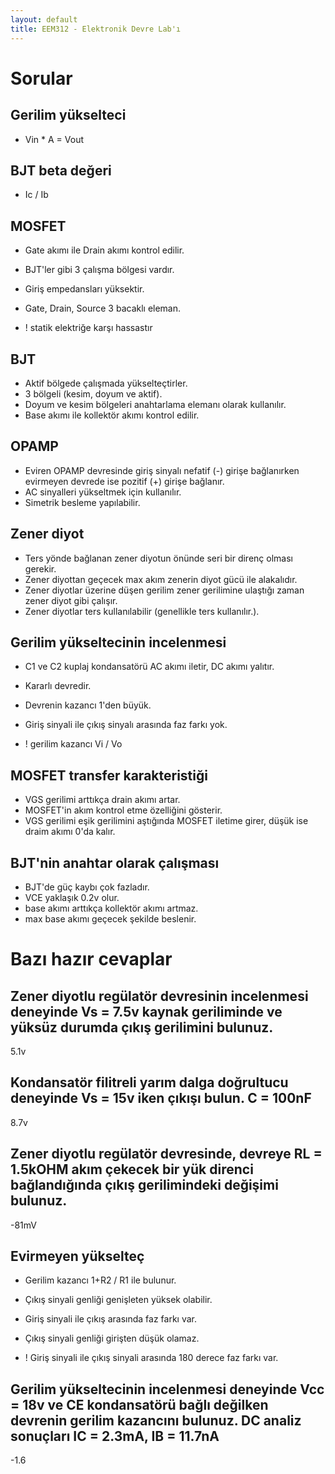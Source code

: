 ```yaml
---
layout: default
title: EEM312 - Elektronik Devre Lab'ı 
---
```

# Sorular
## Gerilim yükselteci
- Vin * A = Vout

## BJT beta değeri
- Ic / Ib

## MOSFET
- Gate akımı ile Drain akımı kontrol edilir.
- BJT'ler gibi 3 çalışma bölgesi vardır.
- Giriş empedansları yüksektir.
- Gate, Drain, Source 3 bacaklı eleman.

- ! statik elektriğe karşı hassastır

## BJT
- Aktif bölgede çalışmada yükselteçtirler.
- 3 bölgeli (kesim, doyum ve aktif).
- Doyum ve kesim bölgeleri anahtarlama elemanı olarak kullanılır.
- Base akımı ile kollektör akımı kontrol edilir.

## OPAMP
- Eviren OPAMP devresinde giriş sinyalı nefatif (-) girişe bağlanırken evirmeyen devrede ise pozitif (+) girişe bağlanır.
- AC sinyalleri yükseltmek için kullanılır.
- Simetrik besleme yapılabilir.

## Zener diyot
- Ters yönde bağlanan zener diyotun önünde seri bir direnç olması gerekir.
- Zener diyottan geçecek max akım zenerin diyot gücü ile alakalıdır.
- Zener diyotlar üzerine düşen gerilim zener gerilimine ulaştığı zaman zener diyot gibi çalışır.
- Zener diyotlar ters kullanılabilir (genellikle ters kullanılır.).

## Gerilim yükseltecinin incelenmesi
- C1 ve C2 kuplaj kondansatörü AC akımı iletir, DC akımı yalıtır.
- Kararlı devredir.
- Devrenin kazancı 1'den büyük.
- Giriş sinyali ile çıkış sinyalı arasında faz farkı yok.

- ! gerilim kazancı Vi / Vo

## MOSFET transfer karakteristiği
- VGS gerilimi arttıkça drain akımı artar.
- MOSFET'in akım kontrol etme özelliğini gösterir.
- VGS gerilimi eşik gerilimini aştığında MOSFET iletime girer, düşük ise draim akımı 0'da kalır.

## BJT'nin anahtar olarak çalışması
- BJT'de güç kaybı çok fazladır.
- VCE yaklaşık 0.2v olur.
- base akımı arttıkça kollektör akımı artmaz.
- max base akımı geçecek şekilde beslenir.

# Bazı hazır cevaplar
## Zener diyotlu regülatör devresinin incelenmesi deneyinde Vs = 7.5v kaynak geriliminde ve yüksüz durumda çıkış gerilimini bulunuz.
5.1v

## Kondansatör filitreli yarım dalga doğrultucu deneyinde Vs = 15v iken çıkışı bulun. C = 100nF
8.7v

## Zener diyotlu regülatör devresinde, devreye RL = 1.5kOHM akım çekecek bir yük direnci bağlandığında çıkış gerilimindeki değişimi bulunuz.
-81mV

## Evirmeyen yükselteç
- Gerilim kazancı 1+R2 / R1 ile bulunur.
- Çıkış sinyali genliği genişleten yüksek olabilir.
- Giriş sinyali ile çıkış arasında faz farkı var.
- Çıkış sinyali genliği girişten düşük olamaz.

- ! Giriş sinyali ile çıkış sinyali arasında 180 derece faz farkı var.

## Gerilim yükseltecinin incelenmesi deneyinde Vcc = 18v ve CE kondansatörü bağlı değilken devrenin gerilim kazancını bulunuz. DC analiz sonuçları IC = 2.3mA, IB = 11.7nA
-1.6

